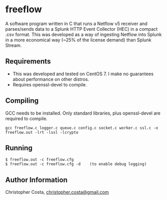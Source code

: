 freeflow
=========

A software program written in C that runs a Netflow v5 receiver and parses/sends data to a Splunk HTTP Event Collector (HEC) in a compact .csv format.  This was developed as a way of ingesting Netflow into Splunk in a more economical way (~25% of the license demand) than Splunk Stream.

Requirements
------------

* This was developed and tested on CentOS 7.  I make no guarantees about performance on other distros.
* Requires openssl-devel to compile.

Compiling
---------

GCC needs to be installed.  Only standard libraries, plus openssl-devel are required to compile.

    gcc freeflow.c logger.c queue.c config.c socket.c worker.c ssl.c -o freeflow.out -lrt -lssl -lcrypto

Running
-------

    $ freeflow.out -c freeflow.cfg
    $ freeflow.out -c freeflow.cfg -d    (to enable debug logging)

Author Information
------------------

Christopher Costa, christopher.costa@gmail.com
